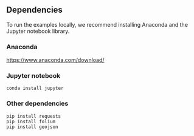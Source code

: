 ## Dependencies
To run the examples locally, we recommend installing Anaconda and the Jupyter notebook library.

### Anaconda
https://www.anaconda.com/download/

### Jupyter notebook
```
conda install jupyter
```

### Other dependencies
```
pip install requests
pip install folium
pip install geojson
```

